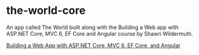 # the-world-core
An app called The World built along with the Building a Web app with ASP.NET Core, MVC 6, EF Core and Angular course by Shawn Wildermuth.

[Building a Web App with ASP.NET Core, MVC 6, EF Core, and Angular](https://app.pluralsight.com/library/courses/aspdotnetcore-efcore-bootstrap-angular-web-app/table-of-contents)